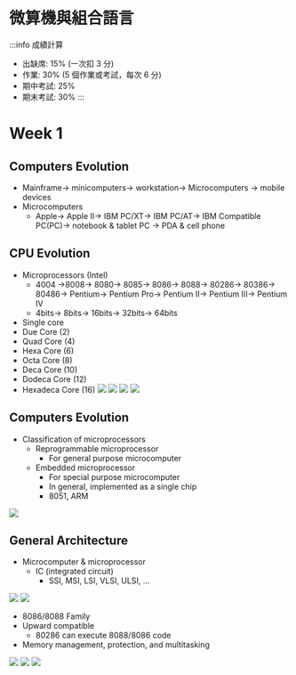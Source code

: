 # 微算機與組合語言

:::info
成績計算
- 出缺席: 15% (一次扣 3 分)
- 作業: 30% (5 個作業或考試，每次 6 分)
- 期中考試: 25%
- 期末考試: 30%
:::

Week 1
===

Computers  Evolution
---
- Mainframe-> minicomputers-> workstation-> Microcomputers -> mobile devices
- Microcomputers
    - Apple-> Apple II-> IBM PC/XT-> IBM PC/AT-> IBM Compatible PC(PC)-> notebook & tablet PC -> PDA & cell phone

CPU Evolution
---
- Microprocessors (Intel)
    - 4004 ->8008-> 8080-> 8085-> 8086-> 8088-> 80286-> 80386-> 80486-> Pentium-> Pentium Pro-> Pentium II-> Pentium III-> Pentium IV
    - 4bits-> 8bits-> 16bits-> 32bits-> 64bits
- Single core
- Due Core (2)
- Quad Core (4)
- Hexa Core (6)
- Octa Core (8)
- Deca Core (10)
- Dodeca Core (12)
- Hexadeca Core (16)
![](https://i.imgur.com/fv9JJN7.png)
![](https://i.imgur.com/vE6IP8w.png)
![](https://i.imgur.com/WKinqd3.png)
![](https://i.imgur.com/ISI2AA3.png)

Computers  Evolution
---
- Classification of microprocessors
    - Reprogrammable microprocessor
        - For general purpose microcomputer
    - Embedded microprocessor
        - For special purpose microcomputer
        - In general, implemented as a single chip
        - 8051, ARM

![](https://i.imgur.com/KRZZgyy.png)

General Architecture
---
- Microcomputer & microprocessor
    - IC (integrated circuit)
        - SSI, MSI, LSI, VLSI, ULSI, ...

![](https://i.imgur.com/HkY4iZ8.png)
![](https://i.imgur.com/64CrtR8.png)

- 8086/8088 Family
- Upward compatible
    - 80286 can execute 8088/8086 code
- Memory management, protection, and multitasking

![](https://i.imgur.com/ruK1AlI.png)
![](https://i.imgur.com/wZnVq2k.png)
![](https://i.imgur.com/RLUVGlc.png)
